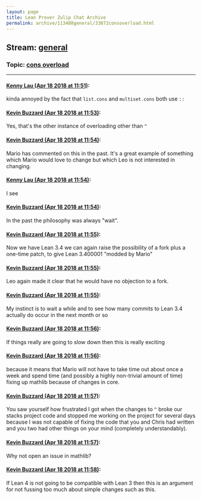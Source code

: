 ```yaml
---
layout: page
title: Lean Prover Zulip Chat Archive 
permalink: archive/113488general/33072consoverload.html
---
```


## Stream: [general](index.html)
### Topic: [cons overload](33072consoverload.html)

---

#### [Kenny Lau (Apr 18 2018 at 11:51)](https://leanprover.zulipchat.com/#narrow/stream/113488-general/topic/cons%20overload/near/125243066):
kinda annoyed by the fact that `list.cons` and `multiset.cons` both use `::`

#### [Kevin Buzzard (Apr 18 2018 at 11:53)](https://leanprover.zulipchat.com/#narrow/stream/113488-general/topic/cons%20overload/near/125243144):
Yes, that's the other instance of overloading other than `^`

#### [Kevin Buzzard (Apr 18 2018 at 11:54)](https://leanprover.zulipchat.com/#narrow/stream/113488-general/topic/cons%20overload/near/125243150):
Mario has commented on this in the past. It's a great example of something which Mario would love to change but which Leo is not interested in changing.

#### [Kenny Lau (Apr 18 2018 at 11:54)](https://leanprover.zulipchat.com/#narrow/stream/113488-general/topic/cons%20overload/near/125243189):
I see

#### [Kevin Buzzard (Apr 18 2018 at 11:54)](https://leanprover.zulipchat.com/#narrow/stream/113488-general/topic/cons%20overload/near/125243191):
In the past the philosophy was always "wait".

#### [Kevin Buzzard (Apr 18 2018 at 11:55)](https://leanprover.zulipchat.com/#narrow/stream/113488-general/topic/cons%20overload/near/125243206):
Now we have Lean 3.4 we can again raise the possibility of a fork plus a one-time patch, to give Lean 3.400001 "modded by Mario"

#### [Kevin Buzzard (Apr 18 2018 at 11:55)](https://leanprover.zulipchat.com/#narrow/stream/113488-general/topic/cons%20overload/near/125243213):
Leo again made it clear that he would have no objection to a fork.

#### [Kevin Buzzard (Apr 18 2018 at 11:55)](https://leanprover.zulipchat.com/#narrow/stream/113488-general/topic/cons%20overload/near/125243219):
My instinct is to wait a while and to see how many commits to Lean 3.4 actually do occur in the next month or so

#### [Kevin Buzzard (Apr 18 2018 at 11:56)](https://leanprover.zulipchat.com/#narrow/stream/113488-general/topic/cons%20overload/near/125243258):
If things really are going to slow down then this is really exciting

#### [Kevin Buzzard (Apr 18 2018 at 11:56)](https://leanprover.zulipchat.com/#narrow/stream/113488-general/topic/cons%20overload/near/125243272):
because it means that Mario will not have to take time out about once a week and spend time (and possibly a highly non-trivial amount of time) fixing up mathlib because of changes in core.

#### [Kevin Buzzard (Apr 18 2018 at 11:57)](https://leanprover.zulipchat.com/#narrow/stream/113488-general/topic/cons%20overload/near/125243289):
You saw yourself how frustrated I got when the changes to `^` broke our stacks project code and stopped me working on the project for several days because I was not capable of fixing the code that you and Chris had written and you two had other things on your mind (completely understandably).

#### [Kevin Buzzard (Apr 18 2018 at 11:57)](https://leanprover.zulipchat.com/#narrow/stream/113488-general/topic/cons%20overload/near/125243293):
Why not open an issue in mathlib?

#### [Kevin Buzzard (Apr 18 2018 at 11:58)](https://leanprover.zulipchat.com/#narrow/stream/113488-general/topic/cons%20overload/near/125243340):
If Lean 4 is not going to be compatible with Lean 3 then this is an argument for not fussing too much about simple changes such as this.

